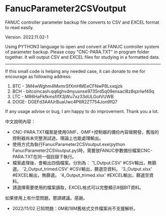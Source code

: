 # FanucParameter2CSVoutput
FANUC controller parameter backup file converts to CSV and EXCEL format to read easily.

 Version. 2022.11.02-1

 Using PYTHON3 language to open and convert at FANUC controller system of parameter backup.
 Please copy "CNC-PARA.TXT" in program folder together.
 It will output CSV and EXCEL files for studying in a formatted data.

 ****************************************************************
 If this small code is helping any needed case, it can donate
 to me for encourage as following address:
 1. BTC - 3M4wWghm4MxmrSfXmHMEeCFNwP8Lxxqjzk
 2. BCH - bitcoincash:qq6ghvdmyusnse9735rd5q09ensacl8z8qzrlwf49q
 3. LTC - MR6HaFkfkmsfifX3jWu7xz33dULGotVUWB
 4. DOGE- DGEFd3AAfJrBuaUwc4P6R2ZT754Jon9fQ7

If any usage advise or bug, I am happy to do improvement.
Thank you a lot.

中文說明內容：
- CNC-PARA.TXT檔案是使用0iMF、0iMF+控制器的備份內容做開發，舊版的控制器尚未完整測試過，理論上也能處理輸出。
- 使用方式為執行FanucParameter2CSVoutput.exe(python FanucParameter2CSVoutput.py)時，需要放FANUC參數備份檔案CNC-PARA.TXT在同一個目錄下執行。
- 檔案處理後，會輸出四個檔案。分別為：
'1_Output.CSV'         #CSV輸出，無篩選。
'2_Output_trimed.CSV'  #CSV輸出，篩選空資料。
'3_Output.xlsx'        #EXCEL輸出，無篩選。
'4_Output_trimed.xlsx' #EXCEL輸出，篩選空資料。
- 請選擇需要使用的檔案讀取，EXCEL格式可以完整顯示8個BIT資料。

如果使用上有什麼問題，懇請建議。感謝。

* 2022/11/02 已知問題：0M和18M舊格式文件檔案尚不支援解析。
